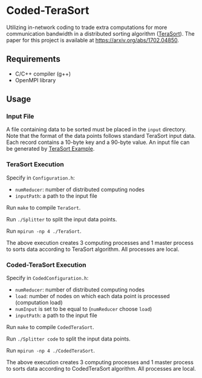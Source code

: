 # Coded-TeraSort
Utilizing in-network coding to trade extra computations for more communication bandwidth in a distributed sorting algorithm ([TeraSort](http://sortbenchmark.org/YahooHadoop.pdf)).  The paper for this project is available at https://arxiv.org/abs/1702.04850.

## Requirements
- C/C++ compiler (g++)
- OpenMPI library

## Usage
### Input File
A file containing data to be sorted must be placed in the `input` directory.  Note that the format of the data points follows standard TeraSort input data.  Each record contains a 10-byte key and a 90-byte value.  An input file can be generated by [TeraSort Example](http://hadoop.apache.org/docs/r2.8.0/api/org/apache/hadoop/examples/terasort/package-summary.html).

### TeraSort Execution
Specify in `Configuration.h`:
- `numReducer`: number of distributed computing nodes 
- `inputPath`: a path to the input file  

Run `make` to compile `TeraSort`.

Run `./Splitter` to split the input data points.

Run `mpirun -np 4 ./TeraSort`.

The above execution creates 3 computing processes and 1 master process to sorts data according to TeraSort algorithm. All processes are local.

### Coded-TeraSort Execution
Specify in `CodedConfiguration.h`:
- `numReducer`: number of distributed computing nodes  
- `load`: number of nodes on which each data point is processed (computation load) 
- `numInput` is set to be equal to (`numReducer` choose `load`)
- `inputPath`: a path to the input file

Run `make` to compile `CodedTeraSort`.

Run `./Splitter code` to split the input data points.

Run `mpirun -np 4 ./CodedTeraSort`.

The above execution creates 3 computing processes and 1 master process to sorts data according to CodedTeraSort algorithm. All processes are local.